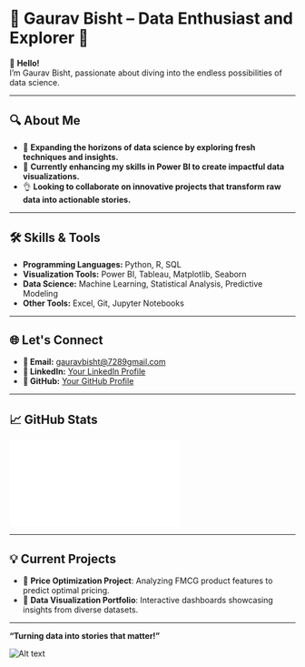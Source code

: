 # 🌟 Gaurav Bisht – Data Enthusiast and Explorer 🚀  

👋 **Hello!**  
I’m Gaurav Bisht, passionate about diving into the endless possibilities of data science.  

---

## 🔍 About Me  
- 👀 **Expanding the horizons of data science by exploring fresh techniques and insights.**  
- 🌱 **Currently enhancing my skills in Power BI to create impactful data visualizations.**  
- 👌 **Looking to collaborate on innovative projects that transform raw data into actionable stories.**  

---

## 🛠️ Skills & Tools  
- **Programming Languages:** Python, R, SQL  
- **Visualization Tools:** Power BI, Tableau, Matplotlib, Seaborn  
- **Data Science:** Machine Learning, Statistical Analysis, Predictive Modeling  
- **Other Tools:** Excel, Git, Jupyter Notebooks  

---

## 🌐 Let's Connect  
- **📧 Email:** gauravbisht@7289gmail.com  
- **💼 LinkedIn:** [Your LinkedIn Profile](#)  
- **🌟 GitHub:** [Your GitHub Profile](#)  

---

## 📈 GitHub Stats  
![Your GitHub Stats](github.com/Grav-D-Scientist-08/Python-for-Data-Science/edit/main/README.md)

---

## 💡 Current Projects  
- 🚧 **Price Optimization Project**: Analyzing FMCG product features to predict optimal pricing.  
- 🌟 **Data Visualization Portfolio**: Interactive dashboards showcasing insights from diverse datasets.  

---

**“Turning data into stories that matter!”**  


![Alt text](images/Ds.webp)



